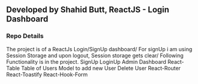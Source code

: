 ## Developed by Shahid Butt, ReactJS - Login Dashboard


### Repo Details
The project is of a ReactJs Login/SignUp dashboard/
For signUp i am using Session Storage and upon logout, Session storage gets clear/
Following Functionality is in the project.
SignUp
LoginUp
Admin Dashboard
React-Table
Table of Users
Model to add new User
Delete User
React-Router
React-Toastify
React-Hook-Form